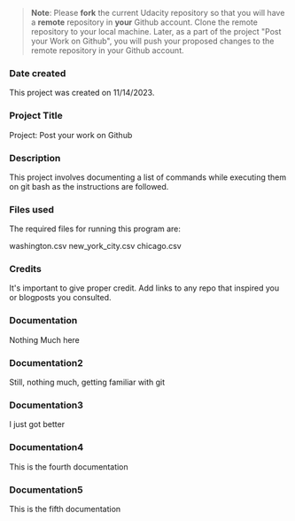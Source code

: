 >**Note**: Please **fork** the current Udacity repository so that you will have a **remote** repository in **your** Github account. Clone the remote repository to your local machine. Later, as a part of the project "Post your Work on Github", you will push your proposed changes to the remote repository in your Github account.

### Date created
This project was created on 11/14/2023.

### Project Title
Project: Post your work on Github

### Description
This project involves documenting a list of commands while executing them on git bash as the instructions are followed.

### Files used
The required files for running this program are:

washington.csv
new_york_city.csv
chicago.csv

### Credits
It's important to give proper credit. Add links to any repo that inspired you or blogposts you consulted.

### Documentation
Nothing Much here


### Documentation2
Still, nothing much, getting familiar with git

### Documentation3
I just got better

### Documentation4
This is the fourth documentation

### Documentation5
This is the fifth documentation

